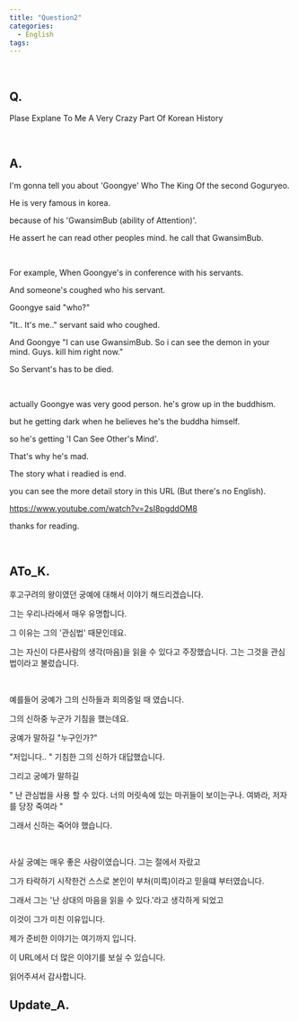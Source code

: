 ```yaml
---
title: "Question2"
categories:
  - English
tags:
---
```

<br>

<h2>
Q. 
</h2>

Plase Explane To Me A Very Crazy Part Of Korean History

<br>

<h2>
A. 
</h2>

I'm gonna tell you about 'Goongye' Who The King Of the second Goguryeo. 

He is very famous in korea. 

because of his 'GwansimBub (ability of Attention)'. 

He assert he can read other peoples mind. he call that GwansimBub. 

<br>

For example, When Goongye's in conference with his servants.

And someone's coughed who his servant. 

Goongye said "who?"

"It.. It's me.." servant said who coughed. 

And Goongye "I can use GwansimBub. So i can see the demon in your mind. Guys. kill him right now." 

So Servant's has to be died.

<br>

actually Goongye was very good person. he's grow up in the buddhism. 

but he getting dark when he believes he's the buddha himself.

so he's getting 'I Can See Other's Mind'.

That's why he's mad.

The story what i readied is end. 

you can see the more detail story in this URL (But there's no English). 

https://www.youtube.com/watch?v=2sI8pgddOM8

thanks for reading.








<br>
<h2>
ATo_K.
</h2>

후고구려의 왕이였던 궁예에 대해서 이야기 해드리겠습니다.

그는 우리나라에서 매우 유명합니다. 

그 이유는 그의 '관심법' 때문인데요. 

그는 자신이 다른사람의 생각(마음)을 읽을 수 있다고 주장했습니다. 그는 그것을 관심법이라고 불렀습니다.

<br>

예를들어 궁예가 그의 신하들과 회의중일 때 였습니다.

그의 신하중 누군가 기침을 했는데요. 

궁예가 말하길 "누구인가?"

"저입니다.. " 기침한 그의 신하가 대답했습니다.

그리고 궁예가 말하길 

" 난 관심법을 사용 할 수 있다. 너의 머릿속에 있는 마귀들이 보이는구나. 여봐라, 저자를 당장 죽여라 " 

그래서 신하는 죽어야 했습니다. 

<br>

사실 궁예는 매우 좋은 사람이였습니다. 그는 절에서 자랐고 

그가 타락하기 시작한건 스스로 본인이 부처(미륵)이라고 믿을떄 부터였습니다.

그래서 그는 '난 상대의 마음을 읽을 수 있다.'라고 생각하게 되었고 

이것이 그가 미친 이유입니다.

제가 준비한 이야기는 여기까지 입니다. 

이 URL에서 더 많은 이야기를 보실 수 있습니다. 

읽어주셔서 감사합니다.


<h2>
Update_A. 
</h2>







